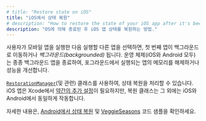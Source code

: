 ```yaml
--- 
# title: "Restore state on iOS"
title: "iOS에서 상태 복원"
# description: "How to restore the state of your iOS app after it's been killed by the OS."
description: "OS에 의해 종료된 후 iOS 앱 상태를 복원하는 방법."
---
```


사용자가 모바일 앱을 실행한 다음 실행할 다른 앱을 선택하면, 
첫 번째 앱이 백그라운드로 이동하거나 _백그라운드(backgrounded)_ 됩니다. 
운영 체제(iOS와 Android 모두)는 종종 백그라운드 앱을 종료하여, 
포그라운드에서 실행되는 앱의 메모리를 해제하거나 성능을 개선합니다.

[`RestorationManager`][](및 관련) 클래스를 사용하여, 상태 복원을 처리할 수 있습니다. 
iOS 앱은 Xcode에서 [약간의 추가 설정][a bit of extra setup]이 필요하지만, 
복원 클래스는 그 외에는 iOS와 Android에서 동일하게 작동합니다.

자세한 내용은, [Android에서 상태 복원][State restoration on Android] 및 [VeggieSeasons][] 코드 샘플을 확인하세요.

[a bit of extra setup]: {{site.api}}/flutter/services/RestorationManager-class.html#state-restoration-on-ios
[`RestorationManager`]: {{site.api}}/flutter/services/RestorationManager-class.html
[State restoration on Android]: /platform-integration/android/restore-state-android
[VeggieSeasons]: {{site.repo.samples}}/tree/main/veggieseasons

